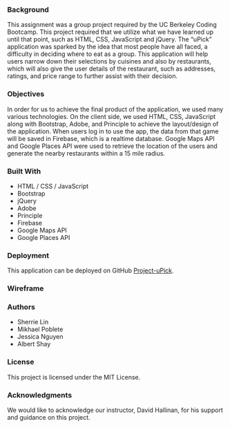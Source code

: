 ### Background

This assignment was a group project required by the UC Berkeley Coding Bootcamp. This project required that we utilize what we have learned up until that point, such as HTML, CSS, JavaScript and jQuery. The “uPick” application was sparked by the idea that most people have all faced, a difficulty in deciding where to eat as a group. This application will help users narrow down their selections by cuisines and also by restaurants, which will also give the user details of the restaurant, such as addresses, ratings, and price range to further assist with their decision.

### Objectives
In order for us to achieve the final product of the application, we used many various technologies. On the client side, we used HTML, CSS, JavaScript along with Bootstrap, Adobe, and Principle to achieve the layout/design of the application. When users log in to use the app, the data from that game will be saved in Firebase, which is a realtime database. Google Maps API and Google Places API were used to retrieve the location of the users and generate the nearby restaurants within a 15 mile radius.

### Built With
- HTML / CSS / JavaScript
- Bootstrap
- jQuery
- Adobe
- Principle
- Firebase
- Google Maps API
- Google Places API

### Deployment
This application can be deployed on GitHub [Project-uPick](https://mpoblete27.github.io/Project-uPick/).

### Wireframe

### Authors
- Sherrie Lin
- Mikhael Poblete
- Jessica Nguyen
- Albert Shay

### License
This project is licensed under the MIT License.

### Acknowledgments
We would like to acknowledge our instructor, David Hallinan, for his support and guidance on this project.


